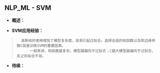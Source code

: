## NLP_ML - SVM
- **概述：**
>
>
>
>
>

- **SVM应用经验：**
>       高斯核的使用增加了模型复杂度，容易引起过拟合。选择合适的核函数以及软边缘参数C就是训练SVM的重要因素。
>           一般来讲，核函数越复杂，模型越偏向于过拟合；C越大模型越偏向于过拟合，反之则拟合不足。
>
>
>
>

- **待续：**
>
>
>
>
>
>
>
>
>
>
>
>
>
>
>
>
>
>
>
